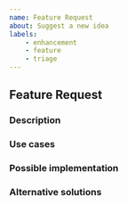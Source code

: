 ```yaml
---
name: Feature Request
about: Suggest a new idea
labels:
    - enhancement
    - feature
    - triage
---
```


## Feature Request

### Description
<!-- A clear and concise description of your idea. -->



### Use cases
<!-- List some reasons this would be useful. -->



### Possible implementation
<!-- Describe any ideas you have for how this could work. -->



### Alternative solutions
<!-- Describe any alternative solutions or features you've considered. -->
